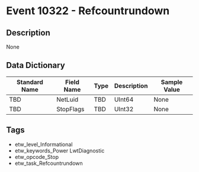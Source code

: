 # Event 10322 - Refcountrundown

## Description
None

## Data Dictionary
|Standard Name|Field Name|Type|Description|Sample Value|
|---|---|---|---|---|
|TBD|NetLuid|TBD|UInt64|None|None|
|TBD|StopFlags|TBD|UInt32|None|None|

## Tags
* etw_level_Informational
* etw_keywords_Power LwtDiagnostic
* etw_opcode_Stop
* etw_task_Refcountrundown